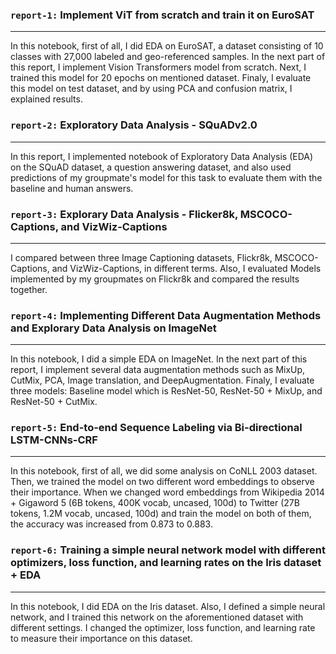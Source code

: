 ### `report-1:` Implement ViT from scratch and train it on EuroSAT
-------

In this notebook, first of all, I did EDA on EuroSAT, a dataset consisting of 10 classes with 27,000 labeled and geo-referenced samples. In the next part of this report, I implement Vision Transformers model from scratch. Next, I trained this model for 20 epochs on mentioned dataset. Finaly, I evaluate this model on test dataset, and by using PCA and confusion matrix, I explained results.


### `report-2:` Exploratory Data Analysis - SQuADv2.0
-------

In this report, I implemented notebook of Exploratory Data Analysis (EDA) on the SQuAD dataset, a question answering dataset, and also used predictions of my groupmate's model for this task to evaluate them with the baseline and human answers.


### `report-3:` Explorary Data Analysis - Flicker8k, MSCOCO-Captions, and VizWiz-Captions
-------

I compared between three Image Captioning datasets, Flickr8k, MSCOCO-Captions, and VizWiz-Captions, in different terms.
Also, I evaluated Models implemented by my groupmates on Flickr8k and compared the results together.


### `report-4:` Implementing Different Data Augmentation Methods and Explorary Data Analysis on ImageNet
-------

In this notebook, I did a simple EDA on ImageNet. In the next part of this report, I implement several data augmentation methods such as MixUp, CutMix, PCA, Image translation, and DeepAugmentation. Finaly, I evaluate three models: Baseline model which is ResNet-50, ResNet-50 + MixUp, and ResNet-50 + CutMix.


### `report-5:` End-to-end Sequence Labeling via Bi-directional LSTM-CNNs-CRF
-------

In this notebook, first of all, we did some analysis on CoNLL 2003 dataset. Then, we trained the model on two different word embeddings to observe their importance. When we changed word embeddings from Wikipedia 2014 + Gigaword 5 (6B tokens, 400K vocab, uncased, 100d) to Twitter (27B tokens, 1.2M vocab, uncased, 100d) and train the model on both of them, the accuracy was increased from 0.873 to 0.883. 


### `report-6:` Training a simple neural network model with different optimizers, loss function, and learning rates on the Iris dataset + EDA
-------

In this notebook, I did EDA on the Iris dataset. Also, I defined a simple neural network, and I trained this network on the aforementioned dataset with different settings. I changed the optimizer, loss function, and learning rate to measure their importance on this dataset.
